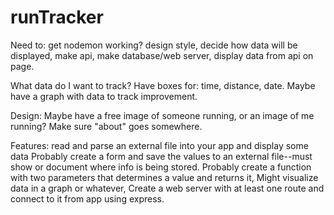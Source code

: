# runTracker
Need to: get nodemon working?
design style,
decide how data will be displayed, 
make api,
make database/web server, 
display data from api on page.

What data do I want to track?
Have boxes for: time, distance, date. Maybe have a graph with data to track improvement. 


Design:
Maybe have a free image of someone running, or an image of me running?
Make sure "about" goes somewhere.

Features:
read and parse an external file into your app and display some data
Probably create a form and save the values to an external file--must show or document where info is being stored. 
Probably create a function with two parameters that determines a value and returns it,
Might visualize data in a graph or whatever, 
Create a web server with at least one route and connect to it from app using express. 